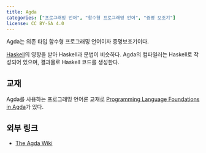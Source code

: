 ```yaml
---
title: Agda
categories: ["프로그래밍 언어", "함수형 프로그래밍 언어", "증명 보조기"]
license: CC BY-SA 4.0
---
```


Agda는 의존 타입 함수형 프로그래밍 언어이자 증명보조기이다.

[Haskell](Haskell)의 영향을 받아 Haskell과 문법이 비슷하다.
Agda의 컴파일러는 Haskell로 작성되어 있으며, 결과물로 Haskell 코드를 생성한다.

## 교재
Agda를 사용하는 프로그래밍 언어론 교재로 [Programming Language Foundations in Agda](https://plfa.github.io/)가 있다.

## 외부 링크
* [The Agda Wiki](https://wiki.portal.chalmers.se/agda/pmwiki.php)

